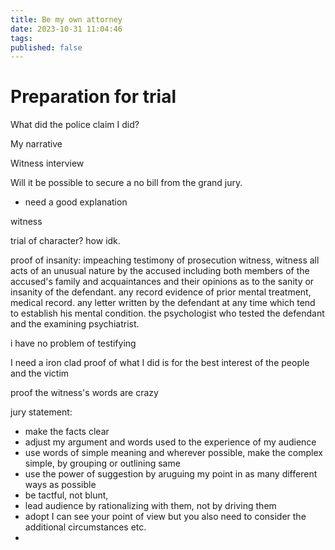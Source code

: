 ```yaml
---
title: Be my own attorney
date: 2023-10-31 11:04:46
tags:
published: false
---
```


# Preparation for trial

What did the police claim I did?

My narrative

Witness interview

Will it be possible to secure a no bill from the grand jury. 
- need a good explanation

witness

trial of character? how idk.

proof of insanity:
impeaching testimony of prosecution witness, witness all acts of an unusual nature by the accused including both members of the accused's family and acquaintances and their opinions as to the sanity or insanity of the defendant. any record evidence of prior mental treatment, medical record. any letter written by the defendant at any time which tend to establish his mental condition. the psychologist who tested the defendant and the examining psychiatrist.

i have no problem of testifying

I need a iron clad proof of what I did is for the best interest of the people and the victim

proof the witness's words are crazy

jury statement:
- make the facts clear
- adjust my argument and words used to the experience of my audience
- use words of simple meaning and wherever possible, make the complex simple, by grouping or outlining same
- use the power of suggestion by aruguing my point in as many different ways as possible
- be tactful, not blunt,
- lead audience by rationalizing with them, not by driving them
- adopt I can see your point of view but you also need to consider the additional circumstances etc.
- 
